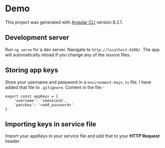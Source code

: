 # Demo

This project was generated with [Angular CLI](https://github.com/angular/angular-cli) version 8.2.1.

## Development server

Run `ng serve` for a dev server. Navigate to `http://localhost:4200/`. The app will automatically reload if you change any of the source files.

## Storing app keys

Store your username and password in a `environment-keys.ts` file. I have added that file to `.gitignore`.
Content in the file - 

```
export const appKeys = {
    'username': 'semskiosk',
    'passkey': '<add_password>'
}
```

## Importing keys in service file

Import your appKeys in your service file and add that to your **HTTP Request** header.
